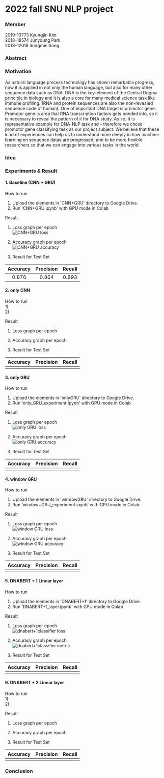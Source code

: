 # 2022 fall SNU NLP project

### Member
2019-13773 Kyungjin Kim  
2018-18574 Junyoung Park  
2018-12018 Sungmin Song  

### Abstract


### Motivation
As natural language process technology has shown remarkable progress, now it is applied in not only the human language, but also for many other sequence data such as DNA. DNA is the key-element of the Central Dogma principle in biology and it is also a core for many medical science task like immune profiling. (RNA and protein sequences are also the non-revealed sequence code of human). One of important DNA target is promotor gene. Promotor gene is area that RNA transcription factors gets bonded into, so it is necessary to reveal the pattern of it for DNA study. As so, it is representative example for DNA-NLP task and - therefore we chose promotor gene classifying task as our project subject. We believe that these kind of experiences can help us to understand more deeply in how machine learning on sequence datas are progressed, and to be more flexible researchers so that we can engage into various tasks in the world. 
  
  
### Idea


### Experiments & Result

#### 1. Baseline (CNN + GRU)
How to run  
  1) Upload the elements in 'CNN+GRU' directory to Google Drive.  
  2) Run 'CNN+GRU.ipynb' with GPU mode in Colab  
  
Result
  1) Loss graph per epoch    
  ![CNN+GRU loss](https://user-images.githubusercontent.com/86403521/207677900-3f8455cb-fb55-4d6c-b4a1-56924e750698.png)
    
  2) Accuracy graph per epoch  
  ![CNN+GRU accuracy](https://user-images.githubusercontent.com/86403521/207678004-33de792e-58ca-462f-b8c2-0079653754bd.png)  
    
  3) Result for Test Set   
  
|Accuracy|Precision|Recall|  
|:---:|:---:|:---:|  
|0.876|0.864|0.893|
  
  
#### 2. only CNN
How to run  
  1)   
  2)
  
Result
  1) Loss graph per epoch    
  
    
  2) Accuracy graph per epoch  
  
    
  3) Result for Test Set   
  
|Accuracy|Precision|Recall|  
|:---:|:---:|:---:|  
||||
  
  

#### 3. only GRU
How to run  
  1) Upload the elements in 'onlyGRU' directory to Google Drive.  
  2) Run 'only_GRU_experiment.ipynb' with GPU mode in Colab  
  
Result
  1) Loss graph per epoch    
  ![only GRU loss](https://user-images.githubusercontent.com/86403521/207683388-e1a2d69e-3ac1-4baa-8208-e13862b55274.png)

    
  2) Accuracy graph per epoch  
  ![only GRU accuracy](https://user-images.githubusercontent.com/86403521/207683400-793d03ce-19c0-43d3-8a02-256e91611fca.png)

    
  3) Result for Test Set   
  
|Accuracy|Precision|Recall|  
|:---:|:---:|:---:|  
||||
  
  
#### 4. window GRU
How to run  
  1) Upload the elements in 'windowGRU' directory to Google Drive.  
  2) Run 'window+GRU_experiment.ipynb' with GPU mode in Colab  
  
Result
  1) Loss graph per epoch    
  ![window GRU loss](https://user-images.githubusercontent.com/86403521/207683345-bde340b4-1f4a-4e37-a9f3-c9c9fbb9730b.png)

    
  2) Accuracy graph per epoch  
  ![window GRU accuracy](https://user-images.githubusercontent.com/86403521/207683329-4b73a419-100b-43b1-b99f-7f630f8c0694.png)

    
  3) Result for Test Set   
  
|Accuracy|Precision|Recall|  
|:---:|:---:|:---:|  
||||
  
  
#### 5. DNABERT + 1 Linear layer
How to run  
  1) Upload the elements in 'DNABERT+1' directory to Google Drive.  
  2) Run 'DNABERT+1_layer.ipynb' with GPU mode in Colab  
  
Result
  1) Loss graph per epoch    
  ![dnabert+1classifier loss](https://user-images.githubusercontent.com/86403521/207683119-4f4800e5-a310-4260-a679-058279c98f7d.png)

  2) Accuracy graph per epoch  
  ![dnabert+1classifier metric](https://user-images.githubusercontent.com/86403521/207683219-46c1d4d3-275e-4611-a7b8-5964d5fe14ea.png)

  3) Result for Test Set   
  
|Accuracy|Precision|Recall|  
|:---:|:---:|:---:|  
||||
  
  

#### 6. DNABERT + 2 Linear layer
How to run  
  1)   
  2)
  
Result
  1) Loss graph per epoch    
  
    
  2) Accuracy graph per epoch  
  
    
  3) Result for Test Set   
  
|Accuracy|Precision|Recall|  
|:---:|:---:|:---:|  
||||
  
  



### Conclusion

